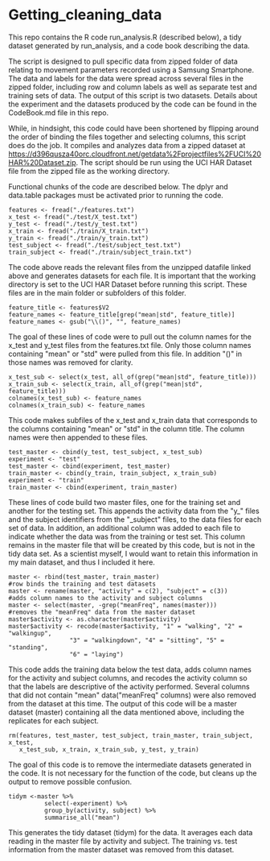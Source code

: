 # Getting_cleaning_data

This repo contains the R code run_analysis.R (described below), a tidy dataset generated by run_analysis, and a code book describing the data.

The script is designed to pull specific data from zipped folder of data relating to movement parameters recorded using a Samsung Smartphone. The data and labels for the data were spread across several files in the zipped folder, including row and column labels as well as separate test and training sets of data. The output of this script is two datasets. Details about the experiment and the datasets produced by the code can be found in the CodeBook.md file in this repo.

While, in hindsight, this code could have been shortened by flipping around the order of binding the files together and selecting columns, this script does do the job. It compiles and analyzes data from a zipped dataset at https://d396qusza40orc.cloudfront.net/getdata%2Fprojectfiles%2FUCI%20HAR%20Dataset.zip. The script should be run using the UCI HAR Dataset file from the zipped file as the working directory. 

Functional chunks of the code are described below.
The dplyr and data.table packages must be activated prior to running the code.
```{r}
features <- fread("./features.txt")
x_test <- fread("./test/X_test.txt")
y_test <- fread("./test/y_test.txt")
x_train <- fread("./train/X_train.txt")
y_train <- fread("./train/y_train.txt")
test_subject <- fread("./test/subject_test.txt")
train_subject <- fread("./train/subject_train.txt")
```
The code above reads the relevant files from the unzipped datafile linked above and generates datasets for each file. It is important that the working directory is set to the UCI HAR Dataset before running this script. These files are in the main folder or subfolders of this folder.


```{r}
feature_title <- features$V2
feature_names <- feature_title[grep("mean|std", feature_title)]
feature_names <- gsub("\\()", "", feature_names)
```
The goal of these lines of code were to pull out the column names for the x_test and y_test files from the features.txt file. Only those column names containing "mean" or "std" were pulled from this file. In addition "()" in those names was removed for clarity.

```{r}
x_test_sub <- select(x_test, all_of(grep("mean|std", feature_title)))
x_train_sub <- select(x_train, all_of(grep("mean|std", feature_title)))
colnames(x_test_sub) <- feature_names
colnames(x_train_sub) <- feature_names
```
This code makes subfiles of the x_test and x_train data that corresponds to the columns containing "mean" or "std" in the column title. The column names were then appended to these files.

```{r}
test_master <- cbind(y_test, test_subject, x_test_sub)
experiment <- "test"
test_master <- cbind(experiment, test_master)
train_master <- cbind(y_train, train_subject, x_train_sub)
experiment <- "train"
train_master <- cbind(experiment, train_master)
```
These lines of code build two master files, one for the training set and another for the testing set. This appends the activity data from the "y_" files and the subject identifiers from the "_subject" files, to the data files for each set of data. In addition, an additional column was added to each file to indicate whether the data was from the training or test set. This column remains in the master file that will be created by this code, but is not in the tidy data set. As a scientist myself, I would want to retain this information in my main dataset, and thus I included it here.

```{r}
master <- rbind(test_master, train_master)
#row binds the training and test datasets
master <- rename(master, "activity" = c(2), "subject" = c(3))
#adds column names to the activity and subject columns
master <- select(master, -grep("meanFreq", names(master)))
#removes the "meanFreq" data from the master dataset
master$activity <- as.character(master$activity)
master$activity <- recode(master$activity, "1" = "walking", "2" = "walkingup", 
                 "3" = "walkingdown", "4" = "sitting", "5" = "standing", 
                 "6" = "laying")
```
This code adds the training data below the test data, adds column names for the activity and subject columns, and recodes the activity column so that the labels are descriptive of the activity performed. Several columns that did not contain "mean" data("meanFreq" columns) were also removed from the dataset at this time. The output of this code will be a master dataset (master) containing all the data mentioned above, including the replicates for each subject.

```{r}
rm(features, test_master, test_subject, train_master, train_subject, x_test,
   x_test_sub, x_train, x_train_sub, y_test, y_train)
```
The goal of this code is to remove the intermediate datasets generated in the code. It is not necessary for the function of the code, but cleans up the output to remove possible confusion.

```{r}
tidym <-master %>%
          select(-experiment) %>%
          group_by(activity, subject) %>%
          summarise_all("mean")
```
This generates the tidy dataset (tidym) for the data. It averages each data reading in the master file by activity and subject. The training vs. test information from the master dataset was removed from this dataset.

